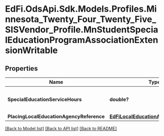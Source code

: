 # EdFi.OdsApi.Sdk.Models.Profiles.Minnesota_Twenty_Four_Twenty_Five_SISVendor_Profile.MnStudentSpecialEducationProgramAssociationExtensionWritable

## Properties

Name | Type | Description | Notes
------------ | ------------- | ------------- | -------------
**SpecialEducationServiceHours** | **double?** | Special Education Service Hours. | [optional] 
**PlacingLocalEducationAgencyReference** | [**EdFiLocalEducationAgencyReference**](EdFiLocalEducationAgencyReference.md) |  | [optional] 

[[Back to Model list]](../README.md#documentation-for-models) [[Back to API list]](../README.md#documentation-for-api-endpoints) [[Back to README]](../README.md)


